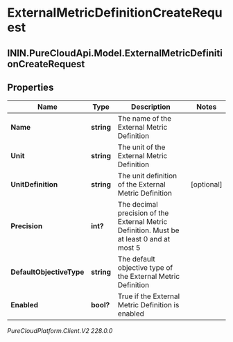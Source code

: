 # ExternalMetricDefinitionCreateRequest

## ININ.PureCloudApi.Model.ExternalMetricDefinitionCreateRequest

## Properties

|Name | Type | Description | Notes|
|------------ | ------------- | ------------- | -------------|
| **Name** | **string** | The name of the External Metric Definition | |
| **Unit** | **string** | The unit of the External Metric Definition | |
| **UnitDefinition** | **string** | The unit definition of the External Metric Definition | [optional] |
| **Precision** | **int?** | The decimal precision of the External Metric Definition. Must be at least 0 and at most 5 | |
| **DefaultObjectiveType** | **string** | The default objective type of the External Metric Definition | |
| **Enabled** | **bool?** | True if the External Metric Definition is enabled | |



_PureCloudPlatform.Client.V2 228.0.0_
